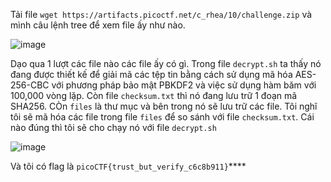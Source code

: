 Tải file `wget https://artifacts.picoctf.net/c_rhea/10/challenge.zip` và mình câu lệnh tree để xem file ấy như nào.

![image](https://github.com/daglongg/PicoCTF_2024/assets/138242812/17ac14a4-1766-49d7-b5ea-325a12a61a37) 

Dạo qua 1 lượt các file nào các file ấy có gì. Trong file `decrypt.sh` ta thấy nó đang được thiết kế để giải mã các tệp tin bằng cách sử dụng mã hóa AES-256-CBC với phương pháp bảo mật PBKDF2 và việc sử dụng hàm băm với 100,000 vòng lặp. Còn file `checksum.txt` thì nó đang lưu trữ 1 đoạn mã SHA256. CÒn `files` là thư mục và bên trong nó sẽ lưu trữ các file. Tôi nghĩ tôi sẽ mã hóa các file trong file `files` để so sánh với file `checksum.txt`. Cái nào đúng thì tôi sẽ cho chạy nó với file `decrypt.sh`

![image](https://github.com/daglongg/PicoCTF_2024/assets/138242812/13769fc3-a151-4247-a494-26d9a9571aa0)

Và tôi có flag là `picoCTF{trust_but_verify_c6c8b911}`****
